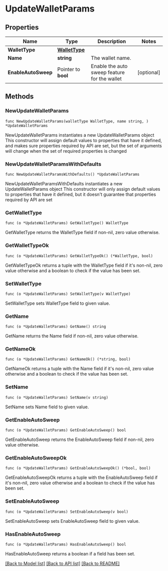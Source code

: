 # UpdateWalletParams

## Properties

Name | Type | Description | Notes
------------ | ------------- | ------------- | -------------
**WalletType** | [**WalletType**](WalletType.md) |  | 
**Name** | **string** | The wallet name. | 
**EnableAutoSweep** | Pointer to **bool** | Enable the auto sweep feature for the wallet | [optional] 

## Methods

### NewUpdateWalletParams

`func NewUpdateWalletParams(walletType WalletType, name string, ) *UpdateWalletParams`

NewUpdateWalletParams instantiates a new UpdateWalletParams object
This constructor will assign default values to properties that have it defined,
and makes sure properties required by API are set, but the set of arguments
will change when the set of required properties is changed

### NewUpdateWalletParamsWithDefaults

`func NewUpdateWalletParamsWithDefaults() *UpdateWalletParams`

NewUpdateWalletParamsWithDefaults instantiates a new UpdateWalletParams object
This constructor will only assign default values to properties that have it defined,
but it doesn't guarantee that properties required by API are set

### GetWalletType

`func (o *UpdateWalletParams) GetWalletType() WalletType`

GetWalletType returns the WalletType field if non-nil, zero value otherwise.

### GetWalletTypeOk

`func (o *UpdateWalletParams) GetWalletTypeOk() (*WalletType, bool)`

GetWalletTypeOk returns a tuple with the WalletType field if it's non-nil, zero value otherwise
and a boolean to check if the value has been set.

### SetWalletType

`func (o *UpdateWalletParams) SetWalletType(v WalletType)`

SetWalletType sets WalletType field to given value.


### GetName

`func (o *UpdateWalletParams) GetName() string`

GetName returns the Name field if non-nil, zero value otherwise.

### GetNameOk

`func (o *UpdateWalletParams) GetNameOk() (*string, bool)`

GetNameOk returns a tuple with the Name field if it's non-nil, zero value otherwise
and a boolean to check if the value has been set.

### SetName

`func (o *UpdateWalletParams) SetName(v string)`

SetName sets Name field to given value.


### GetEnableAutoSweep

`func (o *UpdateWalletParams) GetEnableAutoSweep() bool`

GetEnableAutoSweep returns the EnableAutoSweep field if non-nil, zero value otherwise.

### GetEnableAutoSweepOk

`func (o *UpdateWalletParams) GetEnableAutoSweepOk() (*bool, bool)`

GetEnableAutoSweepOk returns a tuple with the EnableAutoSweep field if it's non-nil, zero value otherwise
and a boolean to check if the value has been set.

### SetEnableAutoSweep

`func (o *UpdateWalletParams) SetEnableAutoSweep(v bool)`

SetEnableAutoSweep sets EnableAutoSweep field to given value.

### HasEnableAutoSweep

`func (o *UpdateWalletParams) HasEnableAutoSweep() bool`

HasEnableAutoSweep returns a boolean if a field has been set.


[[Back to Model list]](../README.md#documentation-for-models) [[Back to API list]](../README.md#documentation-for-api-endpoints) [[Back to README]](../README.md)



